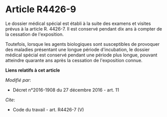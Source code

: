 # Article R4426-9

Le dossier médical spécial est établi à la suite des examens et visites prévus à la article R. 4426-7. Il est conservé
pendant dix ans à compter de la cessation de l'exposition. 

Toutefois, lorsque les agents biologiques sont susceptibles de provoquer des maladies présentant une longue période
d'incubation, le dossier médical spécial est conservé pendant une période plus longue, pouvant atteindre quarante ans après
la cessation de l'exposition connue.

**Liens relatifs à cet article**

_Modifié par_:

  - Décret n°2016-1908 du 27 décembre 2016 - art. 11

_Cite_:

  - Code du travail - art. R4426-7 (V)
